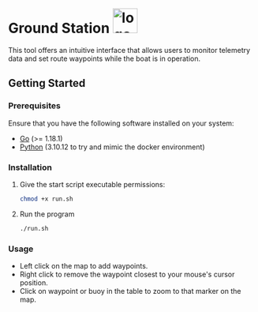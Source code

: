 # Ground Station <img src="https://github.com/user-attachments/assets/05a3d1d7-f5c2-4c9b-8a05-54f5ed727f80" alt="logo" width="50"/>

This tool offers an intuitive interface that allows users to monitor telemetry data and set route waypoints while the boat is in operation.

## Getting Started

### Prerequisites

Ensure that you have the following software installed on your system:

- [Go](https://go.dev/doc/install) (>= 1.18.1)
- [Python](https://www.python.org/downloads/) (3.10.12 to try and mimic the docker environment)

### Installation

1. Give the start script executable permissions:

   ```bash
   chmod +x run.sh
   ```

2. Run the program

   ```bash
   ./run.sh
   ```

### Usage

- Left click on the map to add waypoints.
- Right click to remove the waypoint closest to your mouse's cursor position.
- Click on waypoint or buoy in the table to zoom to that marker on the map.
